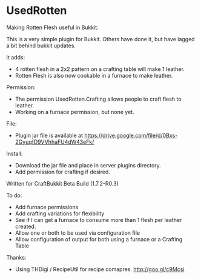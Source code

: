 UsedRotten
==========

Making Rotten Flesh useful in Bukkit.

This is a very simple plugin for Bukkit.  Others have done it, but have lagged a bit behind bukkit updates.

It adds:
 - 4 rotten flesh in a 2x2 pattern on a crafting table will make 1 leather.
 - Rotten Flesh is also now cookable in a furnace to make leather.

Permission:
 - The permission UsedRotten.Crafting allows people to craft flesh to leather.
 - Working on a furnace permission, but none yet.

File:
 - Plugin jar file is available at https://drive.google.com/file/d/0Bxs-2GyuqfD9VVhhaFU4dW43eFk/

Install:
 - Download the jar file and place in server plugins directory.
 - Add permission for crafting if desired.

Written for CraftBukkit Beta Build (1.7.2-R0.3)
 
To do:

 - Add furnace permissions
 - Add crafting variations for flexibility
 - See if I can get a furnace to consume more than 1 flesh per leather created.
 - Allow one or both to be used via configuration file
 - Allow configuration of output for both using a furnace or a Crafting Table
 
 Thanks:
 
  - Using THDigi / RecipeUtil for recipe comapres. http://goo.gl/c9Mcsi
